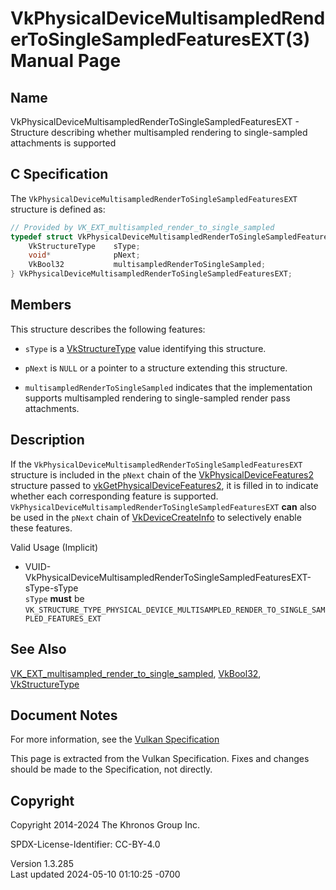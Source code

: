 # VkPhysicalDeviceMultisampledRenderToSingleSampledFeaturesEXT(3) Manual Page

## Name

VkPhysicalDeviceMultisampledRenderToSingleSampledFeaturesEXT - Structure
describing whether multisampled rendering to single-sampled attachments
is supported



## <a href="#_c_specification" class="anchor"></a>C Specification

The `VkPhysicalDeviceMultisampledRenderToSingleSampledFeaturesEXT`
structure is defined as:

``` c
// Provided by VK_EXT_multisampled_render_to_single_sampled
typedef struct VkPhysicalDeviceMultisampledRenderToSingleSampledFeaturesEXT {
    VkStructureType    sType;
    void*              pNext;
    VkBool32           multisampledRenderToSingleSampled;
} VkPhysicalDeviceMultisampledRenderToSingleSampledFeaturesEXT;
```

## <a href="#_members" class="anchor"></a>Members

This structure describes the following features:

- `sType` is a [VkStructureType](https://registry.khronos.org/vulkan/specs/1.3-extensions/man/html/VkStructureType.html) value identifying
  this structure.

- `pNext` is `NULL` or a pointer to a structure extending this
  structure.

- <span id="features-multisampledRenderToSingleSampled"></span>
  `multisampledRenderToSingleSampled` indicates that the implementation
  supports multisampled rendering to single-sampled render pass
  attachments.

## <a href="#_description" class="anchor"></a>Description

If the `VkPhysicalDeviceMultisampledRenderToSingleSampledFeaturesEXT`
structure is included in the `pNext` chain of the
[VkPhysicalDeviceFeatures2](https://registry.khronos.org/vulkan/specs/1.3-extensions/man/html/VkPhysicalDeviceFeatures2.html) structure
passed to
[vkGetPhysicalDeviceFeatures2](https://registry.khronos.org/vulkan/specs/1.3-extensions/man/html/vkGetPhysicalDeviceFeatures2.html), it is
filled in to indicate whether each corresponding feature is supported.
`VkPhysicalDeviceMultisampledRenderToSingleSampledFeaturesEXT` **can**
also be used in the `pNext` chain of
[VkDeviceCreateInfo](https://registry.khronos.org/vulkan/specs/1.3-extensions/man/html/VkDeviceCreateInfo.html) to selectively enable
these features.

Valid Usage (Implicit)

- <a
  href="#VUID-VkPhysicalDeviceMultisampledRenderToSingleSampledFeaturesEXT-sType-sType"
  id="VUID-VkPhysicalDeviceMultisampledRenderToSingleSampledFeaturesEXT-sType-sType"></a>
  VUID-VkPhysicalDeviceMultisampledRenderToSingleSampledFeaturesEXT-sType-sType  
  `sType` **must** be
  `VK_STRUCTURE_TYPE_PHYSICAL_DEVICE_MULTISAMPLED_RENDER_TO_SINGLE_SAMPLED_FEATURES_EXT`

## <a href="#_see_also" class="anchor"></a>See Also

[VK_EXT_multisampled_render_to_single_sampled](https://registry.khronos.org/vulkan/specs/1.3-extensions/man/html/VK_EXT_multisampled_render_to_single_sampled.html),
[VkBool32](https://registry.khronos.org/vulkan/specs/1.3-extensions/man/html/VkBool32.html), [VkStructureType](https://registry.khronos.org/vulkan/specs/1.3-extensions/man/html/VkStructureType.html)

## <a href="#_document_notes" class="anchor"></a>Document Notes

For more information, see the <a
href="https://registry.khronos.org/vulkan/specs/1.3-extensions/html/vkspec.html#VkPhysicalDeviceMultisampledRenderToSingleSampledFeaturesEXT"
target="_blank" rel="noopener">Vulkan Specification</a>

This page is extracted from the Vulkan Specification. Fixes and changes
should be made to the Specification, not directly.

## <a href="#_copyright" class="anchor"></a>Copyright

Copyright 2014-2024 The Khronos Group Inc.

SPDX-License-Identifier: CC-BY-4.0

Version 1.3.285  
Last updated 2024-05-10 01:10:25 -0700

